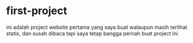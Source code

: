 # first-project

ini adalah project website pertama yang saya buat
walaupun masih terlihat statis, dan susah dibaca
tapi saya tetap bangga pernah buat project ini
